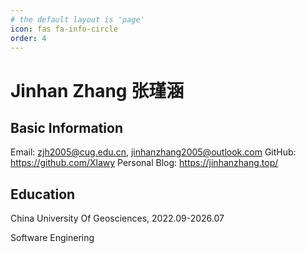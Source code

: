 ```yaml
---
# the default layout is 'page'
icon: fas fa-info-circle
order: 4
---
```


# Jinhan Zhang 张瑾涵

## Basic Information
Email: zjh2005@cug.edu.cn, jinhanzhang2005@outlook.com
GitHub: https://github.com/Xlawy
Personal Blog: https://jinhanzhang.top/

## Education

China University Of Geosciences, 2022.09-2026.07

Software Enginering
